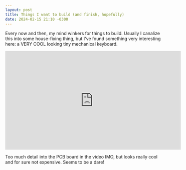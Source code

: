 ```yaml
---
layout: post
title: Things I want to build (and finish, hopefully)
date: 2024-02-15 21:10 -0300
---
```


Every now and then, my mind winkers for things to build. Usually I canalize this
into some house-fixing thing, but I've found something very interesting here: a
VERY COOL looking tiny mechanical keyboard.

<iframe width="560" height="315" src="https://www.youtube.com/embed/JqpBKuEVinw?si=Tm1sIECF4eYUznnQ" title="YouTube video player" frameborder="0" allow="accelerometer; autoplay; clipboard-write; encrypted-media; gyroscope; picture-in-picture; web-share" allowfullscreen></iframe>

Too much detail into the PCB board in the video IMO, but looks really cool and
for sure not expensive. Seems to be a dare!
